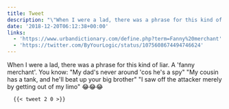 ```yaml
---
title: Tweet
description: "\"When I were a lad, there was a phrase for this kind of liar. A 'fanny merchant'.\nYou know:\n\"My dad's never around 'cos he's a spy\"\n\"My cousin has a tank, and he'll beat up your big brother\"\n\"I saw off the attacker merely by getting out of my limo\"\n\U0001F602\U0001F602\U0001F602\n \""
date: '2018-12-20T06:12:38+00:00'
links:
  - 'https://www.urbandictionary.com/define.php?term=Fanny%20merchant'
  - 'https://twitter.com/ByYourLogic/status/1075608674494746624'
---
```

When I were a lad, there was a phrase for this kind of liar. A 'fanny merchant'.
You know:
"My dad's never around 'cos he's a spy"
"My cousin has a tank, and he'll beat up your big brother"
"I saw off the attacker merely by getting out of my limo"
😂😂😂
 
      {{< tweet 2 0 >}}
    
